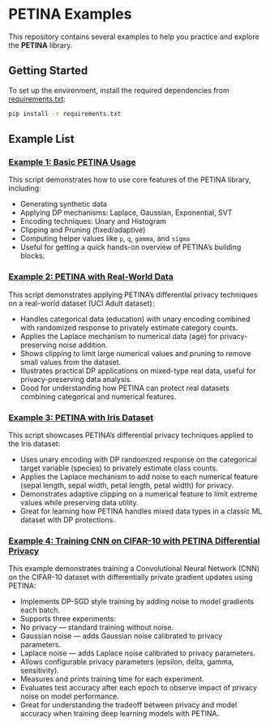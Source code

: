 # PETINA Examples

This repository contains several examples to help you practice and explore the **PETINA** library.

## Getting Started

To set up the environment, install the required dependencies from [requirements.txt](requirements.txt):

```bash
pip install -r requirements.txt
```
## Example List
### [Example 1: Basic PETINA Usage](tutorial1_basic.py)
This script demonstrates how to use core features of the PETINA library, including:
- Generating synthetic data
- Applying DP mechanisms: Laplace, Gaussian, Exponential, SVT
- Encoding techniques: Unary and Histogram
- Clipping and Pruning (fixed/adaptive)
- Computing helper values like `p`, `q`, `gamma`, and `sigma`
- Useful for getting a quick hands-on overview of PETINA’s building blocks.


### [Example 2: PETINA with Real-World Data](tutorial2_Personal_data.py)
This script demonstrates applying PETINA’s differential privacy techniques on a real-world dataset (UCI Adult dataset):
- Handles categorical data (education) with unary encoding combined with randomized response to privately estimate category counts.
- Applies the Laplace mechanism to numerical data (age) for privacy-preserving noise addition.
- Shows clipping to limit large numerical values and pruning to remove small values from the dataset.
- Illustrates practical DP applications on mixed-type real data, useful for privacy-preserving data analysis.
- Good for understanding how PETINA can protect real datasets combining categorical and numerical features.

### [Example 3: PETINA with Iris Dataset](tutorial3_Iris_data.py)
This script showcases PETINA’s differential privacy techniques applied to the Iris dataset:
- Uses unary encoding with DP randomized response on the categorical target variable (species) to privately estimate class counts.
- Applies the Laplace mechanism to add noise to each numerical feature (sepal length, sepal width, petal length, petal width) for privacy.
- Demonstrates adaptive clipping on a numerical feature to limit extreme values while preserving data utility.
- Great for learning how PETINA handles mixed data types in a classic ML dataset with DP protections.

### [Example 4: Training CNN on CIFAR-10 with PETINA Differential Privacy](tutorial4_ML_CIFAR_10_No_MA.py)
This example demonstrates training a Convolutional Neural Network (CNN) on the CIFAR-10 dataset with differentially private gradient updates using PETINA:
- Implements DP-SGD style training by adding noise to model gradients each batch.
- Supports three experiments:
- No privacy — standard training without noise.
- Gaussian noise — adds Gaussian noise calibrated to privacy parameters.
- Laplace noise — adds Laplace noise calibrated to privacy parameters.
- Allows configurable privacy parameters (epsilon, delta, gamma, sensitivity).
- Measures and prints training time for each experiment.
- Evaluates test accuracy after each epoch to observe impact of privacy noise on model performance.
- Great for understanding the tradeoff between privacy and model accuracy when training deep learning models with PETINA.
